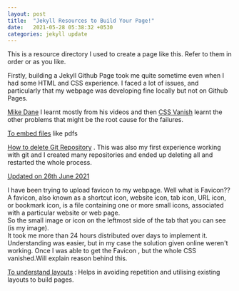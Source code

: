 ```yaml
---
layout: post
title:  "Jekyll Resources to Build Your Page!"
date:   2021-05-28 05:38:32 +0530
categories: jekyll update
---
```


This is a resource directory I used to create a page like this. Refer to them in order or as you like. 

Firstly, building a Jekyll Github Page took me quite sometime even when I had some HTML and CSS experience. I faced a lot of issues, and particularly that my webpage was developing fine locally but not on Github Pages.

[Mike Dane](https://www.youtube.com/watch?v=gsYqPL9EFwQ) I learnt mostly from his videos and then [CSS Vanish](https://github.community/t/css-not-being-applied-in-pages/10466) learnt the other problems that might be the root cause for the failures. 


[To embed files](https://www.w3docs.com/snippets/html/how-to-embed-pdf-in-html.html) like pdfs 


[How to delete Git Repository](https://www.w3docs.com/snippets/git/how-to-delete-git-repository-created-with-init.html) . This was also my first experience working with git and I created many repositories and ended up deleting all and restarted the whole process. 

<u>Updated on 26th June 2021</u>

I have been trying to upload favicon to my webpage. Well what is Favicon??<br>A favicon, also known as a shortcut icon, website icon, tab icon, URL icon, or bookmark icon, is a file containing one or more small icons, associated with a particular website or web page.<br> So the small image or icon on the leftmost side of the tab that you can see (is my image). <br> It took me more than 24 hours distributed over days to implement it.<br>Understanding was easier, but in my case the solution given online weren't working. Once I was able to get the Favicon , but the whole CSS vanished.Will explain reason behind this.<br>



[To understand layouts](https://learn.cloudcannon.com/jekyll/introduction-to-jekyll-layouts/) : Helps in avoiding repetition and utilising existing layouts to build pages. 


